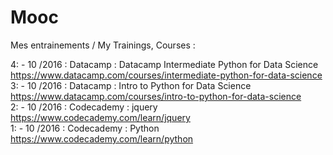 # Mooc
Mes entrainements / My Trainings, Courses :

4: - 10   /2016 : Datacamp   : Datacamp Intermediate Python for Data Science https://www.datacamp.com/courses/intermediate-python-for-data-science  
3: - 10   /2016 : Datacamp   : Intro to Python for Data Science https://www.datacamp.com/courses/intro-to-python-for-data-science  
2: - 10   /2016 : Codecademy : jquery https://www.codecademy.com/learn/jquery  
1: - 10   /2016 : Codecademy : Python https://www.codecademy.com/learn/python  
